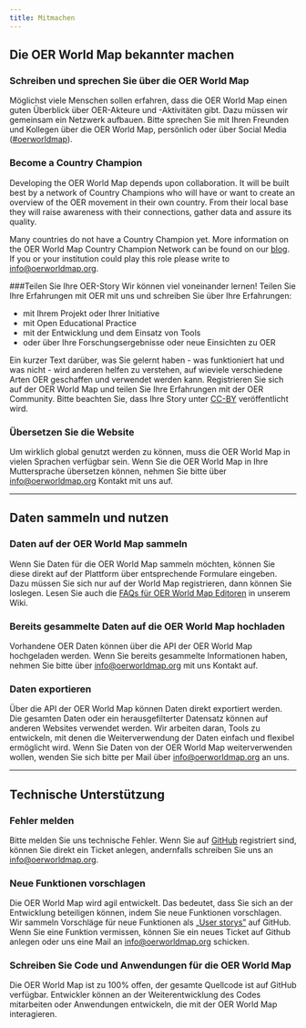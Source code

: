```yaml
---
title: Mitmachen
---
```


## Die OER World Map bekannter machen
### Schreiben und sprechen Sie über die OER World Map
Möglichst viele Menschen sollen erfahren, dass die OER World Map einen guten Überblick über OER-Akteure und -Aktivitäten gibt. Dazu müssen wir gemeinsam ein Netzwerk aufbauen. Bitte sprechen Sie mit Ihren Freunden und Kollegen über die OER World Map, persönlich oder über Social Media ([#oerworldmap](https://twitter.com/hashtag/oerworldmap)).

### Become a Country Champion
Developing the OER World Map depends upon collaboration. It will be built best by a network of Country Champions who will have or want to create an overview of the OER movement in their own country.  From their local base they will raise awareness with their connections, gather data and assure its quality. 
 
Many countries do not have a Country Champion yet. More information on the OER World Map Country Champion Network can be found on our [blog](https://oerworldmap.wordpress.com/2015/09/19/how-to-become-part-of-the-oer-world-map-country-champion-network/). If you or your institution could play this role please write to [in&#102;o&#64;oerw&#111;&#114;ldma&#112;&#46;org](mailto:in&#102;o&#64;oerw&#111;&#114;ldma&#112;&#46;org).

###Teilen Sie Ihre OER-Story
Wir können viel voneinander lernen! Teilen Sie Ihre Erfahrungen mit OER mit uns und schreiben Sie über Ihre Erfahrungen:
- mit Ihrem Projekt oder Ihrer Initiative
- mit Open Educational Practice
- mit der Entwicklung und dem Einsatz von Tools
- oder über Ihre Forschungsergebnisse oder neue Einsichten zu OER
        
Ein kurzer Text darüber, was Sie gelernt haben - was funktioniert hat und was nicht - wird anderen helfen zu verstehen, auf wieviele verschiedene Arten OER geschaffen und verwendet werden kann. Registrieren Sie sich auf der OER World Map und teilen Sie Ihre Erfahrungen mit der OER Community. Bitte beachten Sie, dass Ihre Story unter [CC-BY](https://creativecommons.org/licenses/by/4.0/) veröffentlicht wird.

### Übersetzen Sie die Website
Um wirklich global genutzt werden zu können, muss die OER World Map in vielen Sprachen verfügbar sein. Wenn Sie die OER World Map in Ihre Muttersprache übersetzen können, nehmen Sie bitte über [in&#102;o&#64;oerw&#111;&#114;ldma&#112;&#46;org](mailto:in&#102;o&#64;oerw&#111;&#114;ldma&#112;&#46;org) Kontakt mit uns auf.

---

## Daten sammeln und nutzen
### Daten auf der OER World Map sammeln
Wenn Sie Daten für die OER World Map sammeln möchten, können Sie diese direkt auf der Plattform über entsprechende Formulare eingeben. Dazu müssen Sie sich nur auf der World Map registrieren, dann können Sie loslegen. Lesen Sie auch die [FAQs für OER World Map Editoren](https://github.com/hbz/oerworldmap/wiki/Wiki-für-OER-World-Map-Editoren) in unserem Wiki.

### Bereits gesammelte Daten auf die OER World Map hochladen
Vorhandene OER Daten können über die API der OER World Map hochgeladen werden. Wenn Sie bereits gesammelte Informationen haben, nehmen Sie bitte über [in&#102;o&#64;oerw&#111;&#114;ldma&#112;&#46;org](mailto:in&#102;o&#64;oerw&#111;&#114;ldma&#112;&#46;org)  mit uns Kontakt auf.

### Daten exportieren
Über die API der OER World Map können Daten direkt exportiert werden. Die gesamten Daten oder ein herausgefilterter Datensatz können auf anderen Websites verwendet werden. Wir arbeiten daran, Tools zu entwickeln, mit denen die Weiterverwendung der Daten einfach und flexibel ermöglicht wird. Wenn Sie Daten von der OER World Map weiterverwenden wollen, wenden Sie sich bitte per Mail über [in&#102;o&#64;oerw&#111;&#114;ldma&#112;&#46;org](mailto:in&#102;o&#64;oerw&#111;&#114;ldma&#112;&#46;org) an uns.

---

## Technische Unterstützung
### Fehler melden
Bitte melden Sie uns technische Fehler. Wenn Sie auf [GitHub](https://github.com/hbz/oerworldmap) registriert sind, können Sie direkt ein Ticket anlegen, andernfalls schreiben Sie uns an [in&#102;o&#64;oerw&#111;&#114;ldma&#112;&#46;org](mailto:in&#102;o&#64;oerw&#111;&#114;ldma&#112;&#46;org).

### Neue Funktionen vorschlagen
Die OER World Map wird agil entwickelt. Das bedeutet, dass Sie sich an der Entwicklung beteiligen können, indem Sie neue Funktionen vorschlagen. Wir sammeln Vorschläge für neue Funktionen als [„User storys”](https://github.com/hbz/oerworldmap/labels/story) auf GitHub. Wenn Sie eine Funktion vermissen, können Sie ein neues Ticket auf Github anlegen oder uns eine Mail an [in&#102;o&#64;oerw&#111;&#114;ldma&#112;&#46;org](mailto:in&#102;o&#64;oerw&#111;&#114;ldma&#112;&#46;org) schicken.

### Schreiben Sie Code und Anwendungen für die OER World Map
Die OER World Map ist zu 100% offen, der gesamte Quellcode ist auf GitHub verfügbar. Entwickler können an der Weiterentwicklung des Codes mitarbeiten oder Anwendungen entwickeln, die mit der OER World Map interagieren.
